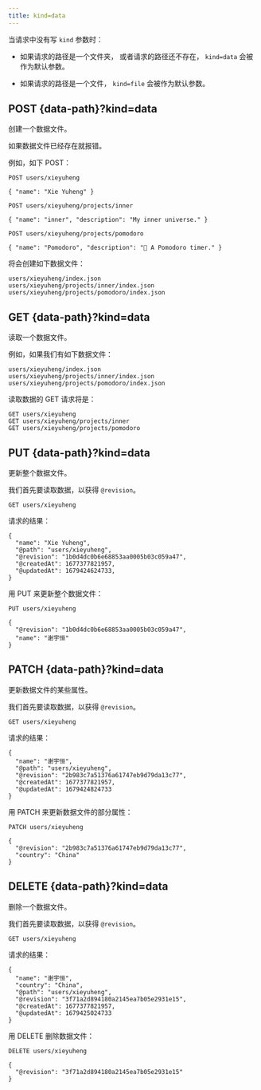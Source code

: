 ```yaml
---
title: kind=data
---
```


当请求中没有写 `kind` 参数时：

- 如果请求的路径是一个文件夹，
  或者请求的路径还不存在，
  `kind=data` 会被作为默认参数。

- 如果请求的路径是一个文件，
  `kind=file` 会被作为默认参数。

## POST {data-path}?kind=data

创建一个数据文件。

如果数据文件已经存在就报错。

例如，如下 POST：

```
POST users/xieyuheng

{ "name": "Xie Yuheng" }

POST users/xieyuheng/projects/inner

{ "name": "inner", "description": "My inner universe." }

POST users/xieyuheng/projects/pomodoro

{ "name": "Pomodoro", "description": "🍅 A Pomodoro timer." }
```

将会创建如下数据文件：

```
users/xieyuheng/index.json
users/xieyuheng/projects/inner/index.json
users/xieyuheng/projects/pomodoro/index.json
```

## GET {data-path}?kind=data

读取一个数据文件。

例如，如果我们有如下数据文件：

```
users/xieyuheng/index.json
users/xieyuheng/projects/inner/index.json
users/xieyuheng/projects/pomodoro/index.json
```

读取数据的 GET 请求将是：

```
GET users/xieyuheng
GET users/xieyuheng/projects/inner
GET users/xieyuheng/projects/pomodoro
```

## PUT {data-path}?kind=data

更新整个数据文件。

我们首先要读取数据，以获得 `@revision`。

```
GET users/xieyuheng
```

请求的结果：

```
{
  "name": "Xie Yuheng",
  "@path": "users/xieyuheng",
  "@revision": "1b0d4dc0b6e68853aa0005b03c059a47",
  "@createdAt": 1677377821957,
  "@updatedAt": 1679424624733,
}
```

用 PUT 来更新整个数据文件：

```
PUT users/xieyuheng

{
  "@revision": "1b0d4dc0b6e68853aa0005b03c059a47",
  "name": "谢宇恒"
}
```

## PATCH {data-path}?kind=data

更新数据文件的某些属性。

我们首先要读取数据，以获得 `@revision`。

```
GET users/xieyuheng
```

请求的结果：

```
{
  "name": "谢宇恒",
  "@path": "users/xieyuheng",
  "@revision": "2b983c7a51376a61747eb9d79da13c77",
  "@createdAt": 1677377821957,
  "@updatedAt": 1679424824733
}
```

用 PATCH 来更新数据文件的部分属性：

```
PATCH users/xieyuheng

{
  "@revision": "2b983c7a51376a61747eb9d79da13c77",
  "country": "China"
}
```

## DELETE {data-path}?kind=data

删除一个数据文件。

我们首先要读取数据，以获得 `@revision`。

```
GET users/xieyuheng
```

请求的结果：

```
{
  "name": "谢宇恒",
  "country": "China",
  "@path": "users/xieyuheng",
  "@revision": "3f71a2d894180a2145ea7b05e2931e15",
  "@createdAt": 1677377821957,
  "@updatedAt": 1679425024733
}
```

用 DELETE 删除数据文件：

```
DELETE users/xieyuheng

{
  "@revision": "3f71a2d894180a2145ea7b05e2931e15"
}
```
